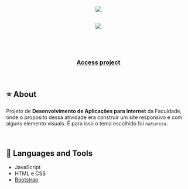 <h1 align="center">
    <img src="https://i.ibb.co/YTkYz4g/Logo-E-nature.png">
</h1>

<h2 align="center">
    <img src="https://i.ibb.co/pjrdsZf/e-nature-min-1.gif"><br><br>
</h2><br>

<h3 align="center"> 
  
  [Access project](https://enature.netlify.app/) 
</h3><br>

## ⭐ About

Projeto de **Desenvolvimento de Aplicações para Internet** da Faculdade, onde o proposito dessa atividade era construir um site responsivo e com alguns elemento visuais. É para isso o tema escolhido foi `natureza`.

<br>

## 🧰 Languages and Tools

-   JavaScript
-   HTML e CSS
-   [Bootstrap](https://getbootstrap.com.br/docs/4.1/getting-started/introduction/)
